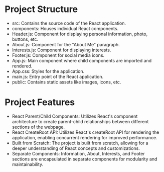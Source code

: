 # Project Structure
- src: Contains the source code of the React application.
- components: Houses individual React components.
- Header.js: Component for displaying personal information, photo, buttons, etc.
- About.js: Component for the "About Me" paragraph.
- Interests.js: Component for displaying interests.
- Footer.js: Component for social media icons.
- App.js: Main component where child components are imported and rendered.
- App.css: Styles for the application.
- main.js: Entry point of the React application.
- public: Contains static assets like images, icons, etc.

# Project Features
- React Parent/Child Components: Utilizes React's component architecture to create 
   parent-child relationships between different sections of the webpage.
- React CreateRoot API: Utilizes React's createRoot API for rendering the application, enabling concurrent rendering for improved performance.
- Built from Scratch: The project is built from scratch, allowing for a deeper understanding of React concepts and customizations.
- Separate Components: Information, About, Interests, and Footer sections are encapsulated in separate components for modularity and maintainability.